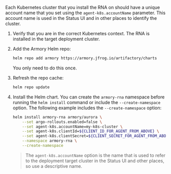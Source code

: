Each Kubernetes cluster that you install the RNA on should have a unique account name that you set using the `agent-k8s.accountName` parameter. This account name is used in the Status UI and in other places to identify the cluster.

1. Verify that you are in the correct Kubernetes context. The RNA is installed in the target deployment cluster.

2. Add the Armory Helm repo:

   ```bash
   helm repo add armory https://armory.jfrog.io/artifactory/charts
   ```

   You only need to do this once.

3. Refresh the repo cache:

   ```bash
   helm repo update
   ```

4. Install the Helm chart. You can create the `armory-rna` namespace before running the `helm install` command or include the `--create-namespace` option. The following example includes the `--create-namespace` option:

   ```bash
   helm install armory-rna armory/aurora \
       --set argo-rollouts.enabled=false \
       --set agent-k8s.accountName=my-k8s-cluster \
       --set agent-k8s.clientId=${CLIENT_ID_FOR_AGENT_FROM_ABOVE} \
       --set agent-k8s.clientSecret=${CLIENT_SECRET_FOR_AGENT_FROM_ABOVE} \
       --namespace armory-rna \
       --create-namespace
   ```

   > The `agent-k8s.accountName` option is the name that is used to refer to the deployment target cluster in the Status UI and other places, so use a descriptive name.